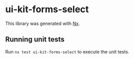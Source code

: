 # ui-kit-forms-select

This library was generated with [Nx](https://nx.dev).

## Running unit tests

Run `nx test ui-kit-forms-select` to execute the unit tests.
